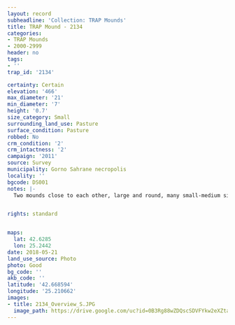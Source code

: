 ```yaml
---
layout: record
subheadline: 'Collection: TRAP Mounds'
title: TRAP Mound - 2134
categories:
- TRAP Mounds
- 2000-2999
header: no
tags:
- ''
trap_id: '2134'

certainty: Certain
elevation: '466'
max_diameter: '21'
min_diameter: '7'
height: '0.7'
size_category: Small
surrounding_land_use: Pasture
surface_condition: Pasture
robbed: No
crm_condition: '2'
crm_intactness: '2'
campaign: '2011'
source: Survey
municipality: Gorno Sahrane necropolis
locality: ''
bgcode: DS001
notes: |-
  Two mounds close to each other, large and round, many small-medium sized stones on top, some vegetation.


rights: standard


maps:
  lat: 42.6285
  lon: 25.2442
date: 2018-05-21
land_use_source: Photo
photo: Good
bg_code: ''
akb_code: ''
latitude: '42.668594'
longitude: '25.210662'
images:
- title: 2134_Overview_S.JPG
  image_path: https://drive.google.com/uc?id=0B3Rg88wZDQscSDVFYkw2eXZtanM
---
```

